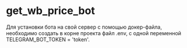 # get_wb_price_bot
Для установки бота на свой сервер с помощью докер-файла, необходимо создать в корне проекта файл .env, с одной переменной TELEGRAM_BOT_TOKEN = 'token'.
